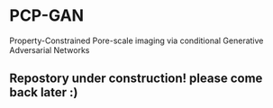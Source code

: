 # PCP-GAN
Property-Constrained Pore-scale imaging via conditional Generative Adversarial Networks



## Repostory under construction! please come back later :)
